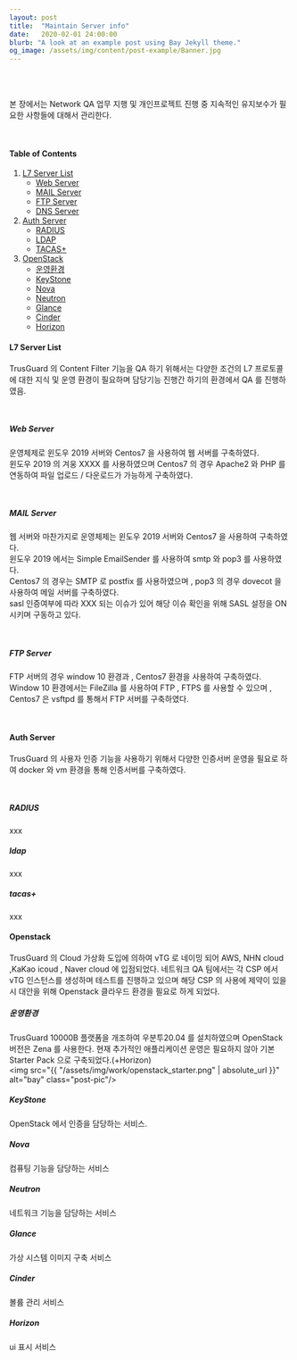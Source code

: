 ```yaml
---
layout: post
title:  "Maintain Server info"
date:   2020-02-01 24:00:00
blurb: "A look at an example post using Bay Jekyll theme."
og_image: /assets/img/content/post-example/Banner.jpg
---
```

<br />
<br />


본 장에서는 Network QA 업무 지행 및 개인프로젝트 진행 중 지속적인 유지보수가 필요한 사항들에 대해서 관리한다.

<br />


#### Table of Contents
1. [L7 Server List](#l7-server-list)
    * [Web Server](#web-server)
    * [MAIL Server](#mail-server)
    * [FTP Server](#ftp-server)
    * [DNS Server](#dns-server)
2. [Auth Server](#auth-server)
    * [RADIUS](#radius)
    * [LDAP](#ldap)
    * [TACAS+](#tacas+)
3. [OpenStack](#openstack)
    * [운영환경](#운영환경)
    * [KeyStone](#keystone)
    * [Nova](#nova)
    * [Neutron](#neutron)
    * [Glance](#glance)
    * [Cinder](#cinder)
    * [Horizon](#horizon)

#### L7 Server List
TrusGuard 의 Content Filter 기능을 QA 하기 위해서는 다양한 조건의 L7 프로토콜에 대한 지식 및 운영 환경이 필요하며 담당기능 진행간 하기의 환경에서 QA 를 진행하였음. 

<br />

##### Web Server 
 운영체제로 윈도우 2019 서버와 Centos7 을 사용하여 웹 서버를 구축하였다. 
 <br />
 윈도우 2019 의 겨웅 XXXX 를 사용하였으며 Centos7 의 경우 Apache2 와 PHP 를 연동하여 파일 업로드 / 다운로드가 가능하게 구축하였다. 
 
<br />

##### MAIL Server
 웹 서버와 마찬가지로 운영체제는 윈도우 2019 서버와 Centos7 을 사용하여 구축하였다. 
 <br />
 윈도우 2019 에서는 Simple EmailSender 를 사용하여 smtp 와 pop3 를 사용하였다. 
 <br />
 Centos7 의 경우는 SMTP 로 postfix 를 사용하였으며 , pop3 의 경우 dovecot 을 사용하여 메일 서버를 구축하였다. 
 <br />
 sasl 인증여부에 따라 XXX 되는 이슈가 있어 해당 이슈 확인을 위해 SASL 설정을 ON 시키며 구동하고 있다. 

<br />

##### FTP Server
 FTP 서버의 경우 window 10 환경과 , Centos7 환경을 사용하여 구축하였다. 
 <br />
 Window 10 환경에서는 FileZilla 를 사용하여 FTP , FTPS 를 사용할 수 있으며 , Centos7 은 vsftpd 를 통해서 FTP 서버를 구축하였다. 

<br />

#### Auth Server 
 TrusGuard 의 사용자 인증 기능을 사용하기 위해서 다양한 인증서버 운영을 필요로 하여 docker 와 vm 환경을 통해 인증서버를 구축하였다. 

<br />

##### RADIUS
 xxx
<br />

##### ldap
 xxx
<br />

##### tacas+
 xxx
<br />

#### Openstack
 TrusGuard 의 Cloud 가상화 도입에 의하여 vTG 로 네이밍 되어 AWS, NHN cloud ,KaKao icoud , Naver cloud 에 입점되었다. 네트워크 QA 팀에서는 각 CSP 에서 vTG 인스턴스를 생성하며 테스트를 진행하고 있으며 해당 CSP 의 사용에 제약이 있을 시 대안을 위해 Openstack 클라우드 환경을 필요로 하게 되었다. 

##### 운영환경
 TrusGuard 10000B 플랫폼을 개조하여 우분투20.04 를 설치하였으며 OpenStack 버전은 Zena 를 사용한다. 
 현재 추가적인 애플리케이션 운영은 필요하지 않아 기본 Starter Pack 으로 구축되었다.(+Horizon)
<br />
<img src="{{ "/assets/img/work/openstack_starter.png" | absolute_url }}" alt="bay" class="post-pic"/>


##### KeyStone
 OpenStack 에서 인증을 담당하는 서비스.
<br />

##### Nova
 컴퓨팅 기능을 담당하는 서비스 
<br />

##### Neutron
 네트워크 기능을 담당하는 서비스
<br />

##### Glance
 가상 시스템 이미지 구축 서비스
<br />

##### Cinder
 볼륨 관리 서비스
<br />

##### Horizon
 ui 표시 서비스
